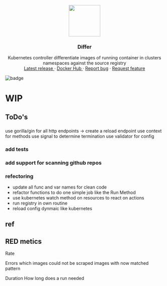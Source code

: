 <p align="center">
  <a href="https://github.com/fwiedmann/differ">
    <img src="images/differ_logo.png" width=100 height=100>
  </a>

  <h3 align="center">Differ</h3>

  <p align="center">
     Kubernetes controller differentiate images of running container in clusters namespaces against the source registry 
    <br>
    <a href="https://github.com/fwiedmann/differ/releases/latest">Latest release </a>
    ·
        <a href="https://hub.docker.com/r/wiedmannfelix/differ">Docker Hub </a>
    ·
    <a href="https://github.com/fwiedmann/differ/issues/new?template=bug.md">Report bug</a>
    ·
    <a href="https://github.com/fwiedmann/differ/issues/new?template=feature.md&labels=feature">Request feature</a>
  </p>
</p>

  ![badge](https://action-badges.now.sh/fwiedmann/differ)

# WIP

## ToDo's

###
use gorilla/gin for all http endpoints -> create a reload endpoint
use context for methods
use signal to determine termination
use validator for config

### add tests

### add support for scanning github repos

### refectoring

- update all func and var names for clean code
- refactor functions to do one simple job like the Run Method
- use kubernetes watch method on resources to react on actions
- run registry in own routine
- reload config dynmaic like kubernetes


## ref



## RED metics

Rate

Errors
which images could not be scraped
images with now matched pattern

Duration
How long does a run needed